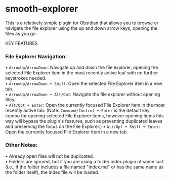 # smooth-explorer

This is a relatively simple plugin for Obsidian that allows you to browse or navigate the file explorer using the up and down arrow keys, opening the files as you go.  

KEY FEATURES

### File Explorer Navigation:  
• `ArrowUp/ArrowDown`: Navigate up and down the file explorer, opening the selected File Explorer item in the most recently active leaf with no further keystrokes needed.  
• `ArrowUp/ArrowDown + Shift`: Open the selected File Explorer item in a new tab.  
• `ArrowUp/ArrowDown + Alt/Opt`: Navigate the file explorer without opening files.  
• `Alt/Opt + Enter`: Open the currently focused File Explorer item in the most recently active tab. (Note: `Command/Control + Enter` is the default key combo for opening selected File Explorer items, however opening items this way will bypass the plugin's features, such as preventing duplicated leaves and preserving the focus on the File Explorer.)
• `Alt/Opt + Shift + Enter`: Open the currently focused File Explorer item in a new tab.

### Other Notes:
• Already open files will not be duplicated.  
• Folders are ignored, but if you are using a folder index plugin of some sort (i.e., if the folder includes a file named "index.md" or has the same name as the folder itself), the index file will be loaded.  

